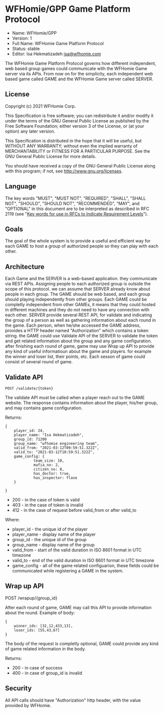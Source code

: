 # WFHomie/GPP Game Platform Protocol 

* Name: WFHomie/GPP
* Version: 1
* Full Name: WFHomie Game Platform Protocol
* Status: stable
* Editor: Isa Hekmatizadeh isa@wfhomie.com

The WFHomie Game Platform Protocol governs how different independent, web based group games could
communicate with the WFHomie Game server via its APIs. From now on for the simplicity, each
independent web based game called GAME and the WFHomie Game server called SERVER.

## License
Copyright (c) 2021 WFHomie Corp.

This Specification is free software; you can redistribute it and/or modify it under the terms of 
the GNU General Public License as published by the Free Software Foundation; either version 3 of 
the License, or (at your option) any later version.

This Specification is distributed in the hope that it will be useful, but WITHOUT ANY WARRANTY; 
without even the implied warranty of MERCHANTABILITY or FITNESS FOR A PARTICULAR PURPOSE. See the
GNU General Public License for more details.  

You should have received a copy of the GNU General Public License along with this program; if 
not, see <http://www.gnu.org/licenses>.

## Language
The key words "MUST", "MUST NOT", "REQUIRED", "SHALL", "SHALL NOT", 
"SHOULD", "SHOULD NOT", "RECOMMENDED",  "MAY", and "OPTIONAL" in this 
document are to be interpreted as described in RFC 2119 (see "[Key words for use in RFCs to 
Indicate Requirement Levels](http://tools.ietf.org/html/rfc2119)").

## Goals
The goal of the whole system is to provide a useful and efficient way for each GAME to host a group of
authorized people so they can play with each other.

## Architecture
Each Game and the SERVER is a web-based application. they communicate via REST APIs.
Assigning people to each authorized group is outside the scope of this protocol. we can assume that
SERVER already know about people in each group.
The GAME should be web based, and each group should playing independently from other groups.
Each GAME could be completly independent from other GAMEs, it means that they could hosted in different
machines and they do not need to have any connection with each other.
SERVER provide several REST API, for validate and indicating the group of a person as well as gathering
information about each round in the game.
Each person, when he/she accessed the GAME address, provides a HTTP header named "Authorization" which contains
a token string. the GAME could use Validate API of the SERVER to validate the token and get related information
about the group and any game configuration. after finishing each round of game, game may use Wrap up API to provide
any kind of useful informatioun about the game and players. for example the winner and loser list, their points, etc.
Each sesson of game could consist of several round of game.

## Validate API
``` POST /validate/{token} ```

The validate API must be called when a player reach out to the GAME website. The response contains information
about the player, his/her group, and may contains game configuration.

Returns:
```
{
	player_id: 24,
	player_name: "Isa Hekmatizadeh",
	group_id: 71200
	group_name: "wfhomie engineering team",
	valid_from: "2021-03-12T09:59:51.322Z",
	valid_to: "2021-03-12T10:59:51.322Z",
	game_config: {
		     team_size: 10,
		     mafia_no: 2,
		     citizen_no: 8,
		     has_doctor: true,
		     has_inspector: flase
	}
	
}
```
* 200 - in the case of token is valid
* 403 - in the case of token is invalid
* 412 - in the case of request before valid_from or after valid_to

Where:
* player_id - the unique id of the player
* player_name - display name of the player
* group_id - the unique id of the group
* group_name - display name of the group
* valid_from - start of the valid duration in ISO 8601 format in UTC timezone
* valid_to - end of the valid duration in ISO 8601 format in UTC timezone
* game_config - all of the game related configuarion, these fields could be communicated while registering a GAME in the system.


## Wrap up API

POST /wrapup/{group_id}

After each round of game, GAME may call this API to provide information about the round.
Example of body:
```
{
	winner_ids: [32,12,433,13],
	loser_ids: [55,43,67]
}
```
The body of the request is completly optional, GAME could provide any kind of game related information in the body.

Returns:
* 200 - in case of success
* 400 - in case of group_id is invalid

## Security
All API calls should have "Authorization" http header, with the value provided by WFHomie.
